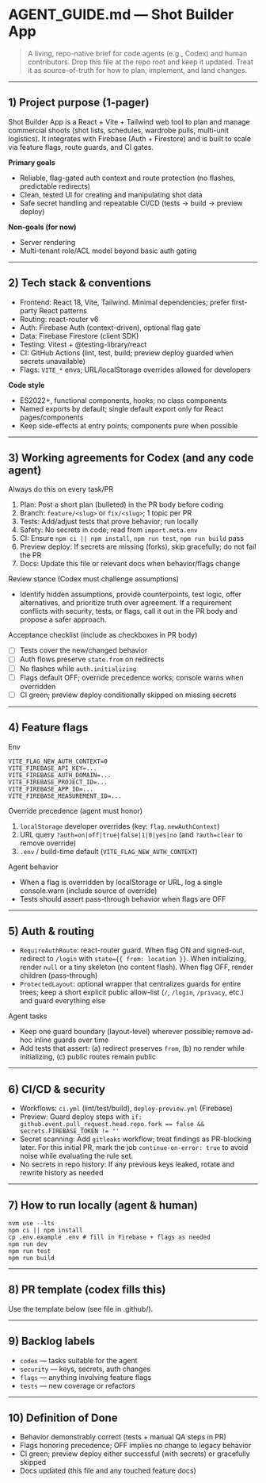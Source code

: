 # AGENT_GUIDE.md — Shot Builder App

> A living, repo-native brief for code agents (e.g., Codex) and human contributors. Drop this file at the repo root and keep it updated. Treat it as source-of-truth for how to plan, implement, and land changes.

---

## 1) Project purpose (1-pager)
Shot Builder App is a React + Vite + Tailwind web tool to plan and manage commercial shoots (shot lists, schedules, wardrobe pulls, multi-unit logistics). It integrates with Firebase (Auth + Firestore) and is built to scale via feature flags, route guards, and CI gates.

**Primary goals**
- Reliable, flag-gated auth context and route protection (no flashes, predictable redirects)
- Clean, tested UI for creating and manipulating shot data
- Safe secret handling and repeatable CI/CD (tests → build → preview deploy)

**Non-goals (for now)**
- Server rendering
- Multi-tenant role/ACL model beyond basic auth gating

---

## 2) Tech stack & conventions
- Frontend: React 18, Vite, Tailwind. Minimal dependencies; prefer first-party React patterns
- Routing: react-router v6
- Auth: Firebase Auth (context-driven), optional flag gate
- Data: Firebase Firestore (client SDK)
- Testing: Vitest + @testing-library/react
- CI: GitHub Actions (lint, test, build; preview deploy guarded when secrets unavailable)
- Flags: `VITE_*` envs; URL/localStorage overrides allowed for developers

**Code style**
- ES2022+, functional components, hooks; no class components
- Named exports by default; single default export only for React pages/components
- Keep side-effects at entry points; components pure when possible

---

## 3) Working agreements for Codex (and any code agent)
Always do this on every task/PR
1. Plan: Post a short plan (bulleted) in the PR body before coding
2. Branch: `feature/<slug>` or `fix/<slug>`; 1 topic per PR
3. Tests: Add/adjust tests that prove behavior; run locally
4. Safety: No secrets in code; read from `import.meta.env`
5. CI: Ensure `npm ci || npm install`, `npm run test`, `npm run build` pass
6. Preview deploy: If secrets are missing (forks), skip gracefully; do not fail the PR
7. Docs: Update this file or relevant docs when behavior/flags change

Review stance (Codex must challenge assumptions)
- Identify hidden assumptions, provide counterpoints, test logic, offer alternatives, and prioritize truth over agreement. If a requirement conflicts with security, tests, or flags, call it out in the PR body and propose a safer approach.

Acceptance checklist (include as checkboxes in PR body)
- [ ] Tests cover the new/changed behavior
- [ ] Auth flows preserve `state.from` on redirects
- [ ] No flashes while `auth.initializing`
- [ ] Flags default OFF; override precedence works; console warns when overridden
- [ ] CI green; preview deploy conditionally skipped on missing secrets

---

## 4) Feature flags
Env

```
VITE_FLAG_NEW_AUTH_CONTEXT=0
VITE_FIREBASE_API_KEY=...
VITE_FIREBASE_AUTH_DOMAIN=...
VITE_FIREBASE_PROJECT_ID=...
VITE_FIREBASE_APP_ID=...
VITE_FIREBASE_MEASUREMENT_ID=...
```

Override precedence (agent must honor)
1. `localStorage` developer overrides (key: `flag.newAuthContext`)
2. URL query `?auth=on|off|true|false|1|0|yes|no` (and `?auth=clear` to remove override)
3. `.env` / build-time default (`VITE_FLAG_NEW_AUTH_CONTEXT`)

Agent behavior
- When a flag is overridden by localStorage or URL, log a single console.warn (include source of override)
- Tests should assert pass-through behavior when flags are OFF

---

## 5) Auth & routing
- `RequireAuthRoute`: react-router guard. When flag ON and signed-out, redirect to `/login` with `state={{ from: location }}`. When initializing, render `null` or a tiny skeleton (no content flash). When flag OFF, render children (pass-through)
- `ProtectedLayout`: optional wrapper that centralizes guards for entire trees; keep a short explicit public allow-list (`/`, `/login`, `/privacy`, etc.) and guard everything else

Agent tasks
- Keep one guard boundary (layout-level) wherever possible; remove ad-hoc inline guards over time
- Add tests that assert: (a) redirect preserves `from`, (b) no render while initializing, (c) public routes remain public

---

## 6) CI/CD & security
- Workflows: `ci.yml` (lint/test/build), `deploy-preview.yml` (Firebase)
- Preview: Guard deploy steps with `if: github.event.pull_request.head.repo.fork == false && secrets.FIREBASE_TOKEN != ''`
- Secret scanning: Add `gitleaks` workflow; treat findings as PR-blocking later. For this initial PR, mark the job `continue-on-error: true` to avoid noise while evaluating the rule set.
- No secrets in repo history: If any previous keys leaked, rotate and rewrite history as needed

---

## 7) How to run locally (agent & human)

```
nvm use --lts
npm ci || npm install
cp .env.example .env # fill in Firebase + flags as needed
npm run dev
npm run test
npm run build
```

---

## 8) PR template (codex fills this)
Use the template below (see file in .github/).

---

## 9) Backlog labels
- `codex` — tasks suitable for the agent
- `security` — keys, secrets, auth changes
- `flags` — anything involving feature flags
- `tests` — new coverage or refactors

---

## 10) Definition of Done
- Behavior demonstrably correct (tests + manual QA steps in PR)
- Flags honoring precedence; OFF implies no change to legacy behavior
- CI green; preview deploy either successful (with secrets) or gracefully skipped
- Docs updated (this file and any touched feature docs)
